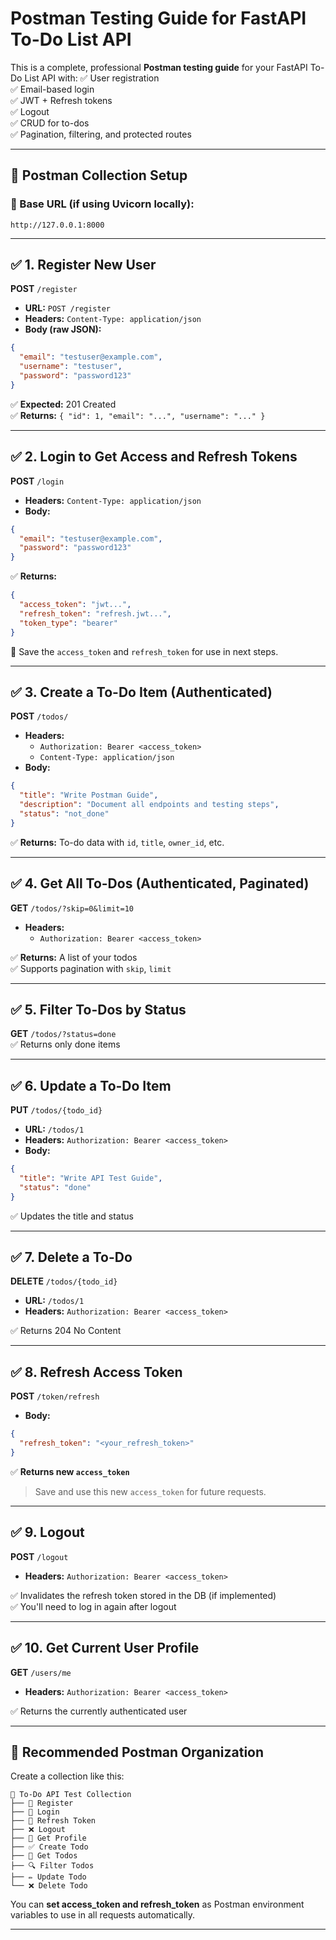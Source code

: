 # Postman Testing Guide for FastAPI To-Do List API

This is a complete, professional **Postman testing guide** for your FastAPI To-Do List API with:
✅ User registration  
✅ Email-based login  
✅ JWT + Refresh tokens  
✅ Logout  
✅ CRUD for to-dos  
✅ Pagination, filtering, and protected routes

---

## 🧪 Postman Collection Setup

### 🔧 Base URL (if using Uvicorn locally):
```http
http://127.0.0.1:8000
```

---

## ✅ 1. Register New User

**POST** `/register`
- **URL:** `POST /register`
- **Headers:** `Content-Type: application/json`
- **Body (raw JSON):**
```json
{
  "email": "testuser@example.com",
  "username": "testuser",
  "password": "password123"
}
```

✅ **Expected:** 201 Created  
✅ **Returns:** `{ "id": 1, "email": "...", "username": "..." }`

---

## ✅ 2. Login to Get Access and Refresh Tokens

**POST** `/login`
- **Headers:** `Content-Type: application/json`
- **Body:**
```json
{
  "email": "testuser@example.com",
  "password": "password123"
}
```

✅ **Returns:**
```json
{
  "access_token": "jwt...",
  "refresh_token": "refresh.jwt...",
  "token_type": "bearer"
}
```

📌 Save the `access_token` and `refresh_token` for use in next steps.

---

## ✅ 3. Create a To-Do Item (Authenticated)

**POST** `/todos/`
- **Headers:**
    - `Authorization: Bearer <access_token>`
    - `Content-Type: application/json`
- **Body:**
```json
{
  "title": "Write Postman Guide",
  "description": "Document all endpoints and testing steps",
  "status": "not_done"
}
```

✅ **Returns:** To-do data with `id`, `title`, `owner_id`, etc.

---

## ✅ 4. Get All To-Dos (Authenticated, Paginated)

**GET** `/todos/?skip=0&limit=10`
- **Headers:**
    - `Authorization: Bearer <access_token>`

✅ **Returns:** A list of your todos  
✅ Supports pagination with `skip`, `limit`

---

## ✅ 5. Filter To-Dos by Status

**GET** `/todos/?status=done`  
✅ Returns only done items

---

## ✅ 6. Update a To-Do Item

**PUT** `/todos/{todo_id}`
- **URL:** `/todos/1`
- **Headers:** `Authorization: Bearer <access_token>`
- **Body:**
```json
{
  "title": "Write API Test Guide",
  "status": "done"
}
```

✅ Updates the title and status

---

## ✅ 7. Delete a To-Do

**DELETE** `/todos/{todo_id}`
- **URL:** `/todos/1`
- **Headers:** `Authorization: Bearer <access_token>`

✅ Returns 204 No Content

---

## ✅ 8. Refresh Access Token

**POST** `/token/refresh`
- **Body:**
```json
{
  "refresh_token": "<your_refresh_token>"
}
```

✅ **Returns new `access_token`**
> Save and use this new `access_token` for future requests.

---

## ✅ 9. Logout

**POST** `/logout`
- **Headers:** `Authorization: Bearer <access_token>`

✅ Invalidates the refresh token stored in the DB (if implemented)  
✅ You'll need to log in again after logout

---

## ✅ 10. Get Current User Profile

**GET** `/users/me`
- **Headers:** `Authorization: Bearer <access_token>`

✅ Returns the currently authenticated user

---

## 🧪 Recommended Postman Organization

Create a collection like this:
```
📁 To-Do API Test Collection
├── 🔐 Register
├── 🔐 Login
├── 🔁 Refresh Token
├── ❌ Logout
├── 📄 Get Profile
├── ✅ Create Todo
├── 📃 Get Todos
├── 🔍 Filter Todos
├── ✏️ Update Todo
└── ❌ Delete Todo
```

You can **set access_token and refresh_token** as Postman environment variables to use in all requests automatically.

---
